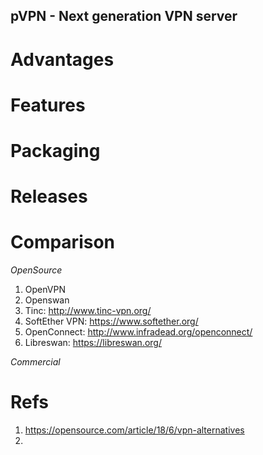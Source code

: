 pVPN - Next generation VPN server
---

# Advantages

# Features

# Packaging

# Releases

# Comparison
_*OpenSource*_<br>
1. OpenVPN
2. Openswan
3. Tinc: http://www.tinc-vpn.org/
4. SoftEther VPN: https://www.softether.org/
5. OpenConnect: http://www.infradead.org/openconnect/
6. Libreswan: https://libreswan.org/

_*Commercial*_<br>

# Refs
1. https://opensource.com/article/18/6/vpn-alternatives
2. 
